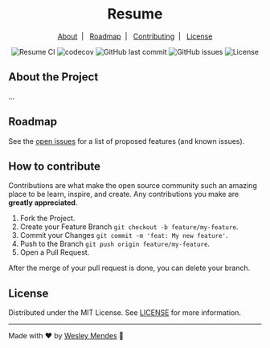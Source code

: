 <h1 align="center">
  Resume
</h1>

<p align="center">
  <a href="#about-the-project">About</a>&nbsp;&nbsp;|&nbsp;&nbsp;
  <a href="#roadmap">Roadmap</a>&nbsp;&nbsp;|&nbsp;&nbsp;
  <a href="#how-to-contribute">Contributing</a>&nbsp;&nbsp;|&nbsp;&nbsp;
  <a href="#license">License</a>
</p>

<p align="center">
  <img alt="Resume CI" src="https://github.com/Hacksbr/resume/actions/workflows/docker-image.yml/badge.svg" />
  <img alt="codecov" src="https://codecov.io/gh/Hacksbr/resume/branch/develop/graph/badge.svg?token=3J3N9U72J6" />
  <img alt="GitHub last commit" src="https://img.shields.io/github/last-commit/Hacksbr/resume?style=plastic" />
  <img alt="GitHub issues" src="https://img.shields.io/github/issues/Hacksbr/resume?style=plastic" />
  <img alt="License" src="https://img.shields.io/github/license/Hacksbr/resume?style=plastic" />
</p>

## About the Project

...


## Roadmap

See the [open issues](https://github.com/Hacksbr/resume/issues) for a list of proposed features (and known issues).


## How to contribute

Contributions are what make the open source community such an amazing place to be learn, inspire, and create. Any contributions you make are **greatly appreciated**.

1. Fork the Project.
2. Create your Feature Branch `git checkout -b feature/my-feature`.
3. Commit your Changes `git commit -m 'feat: My new feature'`.
4. Push to the Branch `git push origin feature/my-feature`.
5. Open a Pull Request.

After the merge of your pull request is done, you can delete your branch.


## License

Distributed under the MIT License. See [LICENSE](LICENSE) for more information.

---

Made with ♥ by [Wesley Mendes](https://wesleymendes.com.br/) :wave:
